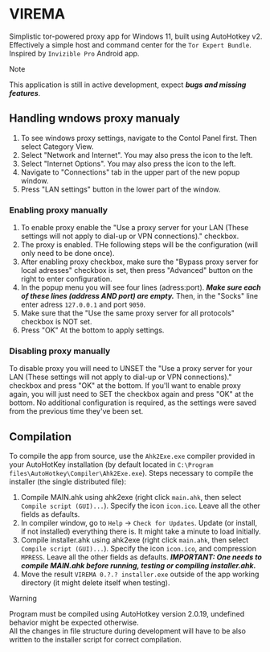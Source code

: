 # **VIREMA**
Simplistic tor-powered proxy app for Windows 11, built using AutoHotkey v2.  
Effectively a simple host and command center for the `Tor Expert Bundle`.  
Inspired by `Invizible Pro` Android app.
> [!NOTE]
> This application is still in active development, expect ***bugs and missing features***.
## Handling wndows proxy manualy
1. To see windows proxy settings, navigate to the Contol Panel first. Then select Category View.
2. Select "Network and Internet". You may also press the icon to the left.
3. Select "Internet Options". You may also press the icon to the left.
4. Navigate to "Connections" tab in the upper part of the new popup window.
5. Press "LAN settings" button in the lower part of the window.
### Enabling proxy manually
1. To enable proxy enable the "Use a proxy server for your LAN (These settings will not apply to dial-up or VPN connections)." checkbox.
2. The proxy is enabled. THe following steps will be the configuration (will only need to be done once).
3. After enabling proxy checkbox, make sure the "Bypass proxy server for local adresses" checkbox is set, then press "Advanced" button on the right to enter configuration.
4. In the popup menu you will see four lines (adress:port). ***Make sure each of these lines (address AND port) are empty.*** Then, in the "Socks" line enter adress `127.0.0.1` and port `9050`.
5. Make sure that the "Use the same proxy server for all protocols" checkbox is NOT set.
6. Press "OK" At the bottom to apply settings.
### Disabling proxy manually
To disable proxy you will need to UNSET the "Use a proxy server for your LAN (These settings will not apply to dial-up or VPN connections)." checkbox and press "OK" at the bottom. If you'll want to enable proxy again, you will just need to SET the checkbox again and press "OK" at the bottom. No additional configuration is required, as the settings were saved from the previous time they've been set.
## Compilation
To compile the app from source, use the `Ahk2Exe.exe` compiler provided in your AutoHotKey installation (by default located in `C:\Program files\AutoHotkey\Compiler\Ahk2Exe.exe`).
Steps necessary to compile the installer (the single distributed file):
1. Compile MAIN.ahk using ahk2exe (right click `main.ahk`, then select `Compile script (GUI)...`). Specify the icon `icon.ico`. Leave all the other fields as defaults.
2. In compiler window, go to `Help` -> `Check for Updates`. Update (or install, if not installed) everything there is. It might take a minute to load initially.
3. Compile installer.ahk using ahk2exe (right click `main.ahk`, then select `Compile script (GUI)...`). Specify the icon `icon.ico`, and compression `MPRESS`. Leave all the other fields as defaults. ***IMPORTANT: One needs to compile MAIN.ahk before running, testing or compiling installer.ahk.***
4. Move the result `VIREMA 0.?.? installer.exe` outside of the app working directory (it might delete itself when testing).

> [!WARNING]
> Program must be compiled using AutoHotkey version 2.0.19, undefined behavior might be expected otherwise.  
> All the changes in file structure during development will have to be also written to the installer script for correct compilation.
